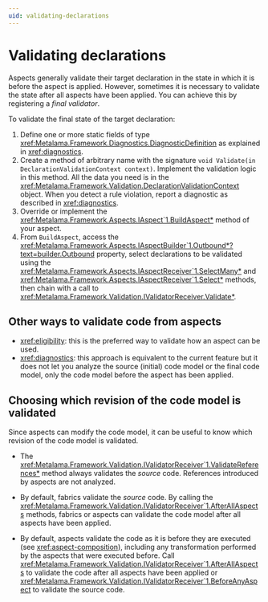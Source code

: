```yaml
---
uid: validating-declarations
---
```


# Validating declarations

Aspects generally validate their target declaration in the state in which it is before the aspect is applied. However, sometimes it is necessary to validate the state after all aspects have been applied. You can achieve this by registering a _final validator_.

To validate the final state of the target declaration:

1. Define one or more static fields of type <xref:Metalama.Framework.Diagnostics.DiagnosticDefinition> as explained in <xref:diagnostics>.
2. Create a method of arbitrary name with the signature `void Validate(in DeclarationValidationContext context)`. Implement the validation logic in this method. All the data you need is in the <xref:Metalama.Framework.Validation.DeclarationValidationContext> object. When you detect a rule violation, report a diagnostic as described in <xref:diagnostics>.
3. Override or implement the <xref:Metalama.Framework.Aspects.IAspect`1.BuildAspect*> method of your aspect.
4. From `BuildAspect`, access the <xref:Metalama.Framework.Aspects.IAspectBuilder`1.Outbound*?text=builder.Outbound> property, select declarations to be validated using the <xref:Metalama.Framework.Aspects.IAspectReceiver`1.SelectMany*> and <xref:Metalama.Framework.Aspects.IAspectReceiver`1.Select*> methods,  then chain with a call to <xref:Metalama.Framework.Validation.IValidatorReceiver.Validate*>.

## Other ways to validate code from aspects

* <xref:eligibility>: this is the preferred way to validate how an aspect can be used.
* <xref:diagnostics>: this approach is equivalent to the current feature but it does not let you analyze the source (initial) code model or the final code model, only the code model before the aspect has been applied.


## Choosing which revision of the code model is validated

Since aspects can modify the code model, it can be useful to know which revision of the code model is validated.

* The <xref:Metalama.Framework.Validation.IValidatorReceiver`1.ValidateReferences*> method always validates the _source_ code. References introduced by aspects are not analyzed.

* By default, fabrics validate the _source_ code. By calling the <xref:Metalama.Framework.Validation.IValidatorReceiver`1.AfterAllAspects> methods, fabrics or aspects can validate the code model after all aspects have been applied.

* By default, aspects validate the code as it is before they are executed (see <xref:aspect-composition>), including any transformation performed by the aspects that were executed before. Call <xref:Metalama.Framework.Validation.IValidatorReceiver`1.AfterAllAspects> to validate the code after all aspects have been applied or <xref:Metalama.Framework.Validation.IValidatorReceiver`1.BeforeAnyAspect> to validate the source code.

